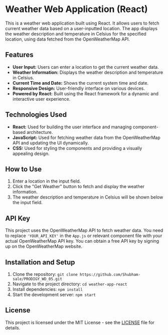 # Weather Web Application (React)

This is a weather web application built using React. It allows users to fetch current weather data based on a user-inputted location. The app displays the weather description and temperature in Celsius for the specified location, using data fetched from the OpenWeatherMap API.

## Features

- **User Input:** Users can enter a location to get the current weather data.
- **Weather Information:** Displays the weather description and temperature in Celsius.
- **Current Time and Date:** Shows the current system time and date.
- **Responsive Design:** User-friendly interface on various devices.
- **Powered by React:** Built using the React framework for a dynamic and interactive user experience.

## Technologies Used

- **React:** Used for building the user interface and managing component-based architecture.
- **JavaScript:** Used for fetching weather data from the OpenWeatherMap API and updating the UI dynamically.
- **CSS:** Used for styling the components and providing a visually appealing design.

## How to Use

1. Enter a location in the input field.
2. Click the "Get Weather" button to fetch and display the weather information.
3. The weather description and temperature in Celsius will be shown below the input field.

## API Key

This project uses the OpenWeatherMap API to fetch weather data. You need to replace `'YOUR_API_KEY'` in the `App.js` or relevant component file with your actual OpenWeatherMap API key. You can obtain a free API key by signing up on the OpenWeatherMap website.

## Installation and Setup

1. Clone the repository: `git clone https://github.com/Shubham-sale/PRODIGY_WD_05.git`
2. Navigate to the project directory: `cd weather-app-react`
3. Install dependencies: `npm install`
4. Start the development server: `npm start`

## License

This project is licensed under the MIT License - see the [LICENSE](LICENSE) file for details.
